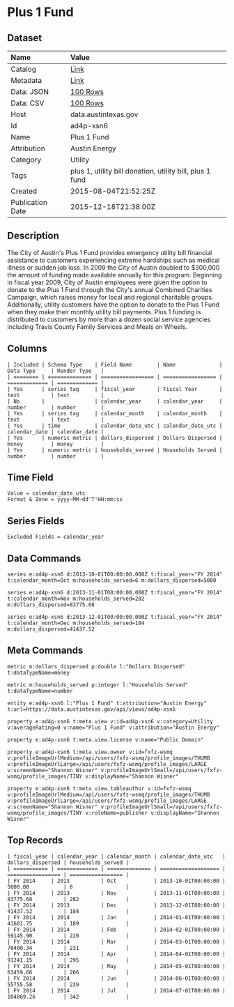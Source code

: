 # Plus 1 Fund

## Dataset

| Name | Value |
| :--- | :---- |
| Catalog | [Link](https://catalog.data.gov/dataset/plus-1-fund) |
| Metadata | [Link](https://data.austintexas.gov/api/views/ad4p-xsn6) |
| Data: JSON | [100 Rows](https://data.austintexas.gov/api/views/ad4p-xsn6/rows.json?max_rows=100) |
| Data: CSV | [100 Rows](https://data.austintexas.gov/api/views/ad4p-xsn6/rows.csv?max_rows=100) |
| Host | data.austintexas.gov |
| Id | ad4p-xsn6 |
| Name | Plus 1 Fund |
| Attribution | Austin Energy |
| Category | Utility |
| Tags | plus 1, utility bill donation, utility bill, plus 1 fund |
| Created | 2015-08-04T21:52:25Z |
| Publication Date | 2015-12-18T21:38:00Z |

## Description

The City of Austin's Plus 1 Fund provides emergency utility bill financial assistance to customers experiencing extreme hardships such as medical illness or sudden job loss. In 2009 the City of Austin doubled to $300,000 the amount of funding made available annually for this program. Beginning in fiscal year 2009, City of Austin employees were given the option to donate to the Plus 1 Fund through the City's annual Combined Charities Campaign, which raises money for local and regional charitable groups. Additionally, utility customers have the option to donate to the Plus 1 Fund when they make their monthly utility bill payments. Plus 1 funding is distributed to customers by more than a dozen social service agencies including Travis County Family Services and Meals on Wheels.

## Columns

```ls
| Included | Schema Type    | Field Name        | Name              | Data Type     | Render Type   |
| ======== | ============== | ================= | ================= | ============= | ============= |
| Yes      | series tag     | fiscal_year       | Fiscal Year       | text          | text          |
| No       |                | calendar_year     | calendar_year     | number        | number        |
| Yes      | series tag     | calendar_month    | calendar_month    | text          | text          |
| Yes      | time           | calendar_date_utc | calendar_date_utc | calendar_date | calendar_date |
| Yes      | numeric metric | dollars_dispersed | Dollars Dispersed | money         | money         |
| Yes      | numeric metric | households_served | Households Served | number        | number        |
```

## Time Field

```ls
Value = calendar_date_utc
Format & Zone = yyyy-MM-dd'T'HH:mm:ss
```

## Series Fields

```ls
Excluded Fields = calendar_year
```

## Data Commands

```ls
series e:ad4p-xsn6 d:2013-10-01T00:00:00.000Z t:fiscal_year="FY 2014" t:calendar_month=Oct m:households_served=6 m:dollars_dispersed=5000

series e:ad4p-xsn6 d:2013-11-01T00:00:00.000Z t:fiscal_year="FY 2014" t:calendar_month=Nov m:households_served=282 m:dollars_dispersed=83775.68

series e:ad4p-xsn6 d:2013-12-01T00:00:00.000Z t:fiscal_year="FY 2014" t:calendar_month=Dec m:households_served=184 m:dollars_dispersed=41437.52
```

## Meta Commands

```ls
metric m:dollars_dispersed p:double l:"Dollars Dispersed" t:dataTypeName=money

metric m:households_served p:integer l:"Households Served" t:dataTypeName=number

entity e:ad4p-xsn6 l:"Plus 1 Fund" t:attribution="Austin Energy" t:url=https://data.austintexas.gov/api/views/ad4p-xsn6

property e:ad4p-xsn6 t:meta.view v:id=ad4p-xsn6 v:category=Utility v:averageRating=0 v:name="Plus 1 Fund" v:attribution="Austin Energy"

property e:ad4p-xsn6 t:meta.view.license v:name="Public Domain"

property e:ad4p-xsn6 t:meta.view.owner v:id=fxfz-wsmq v:profileImageUrlMedium=/api/users/fxfz-wsmq/profile_images/THUMB v:profileImageUrlLarge=/api/users/fxfz-wsmq/profile_images/LARGE v:screenName="Shannon Wisner" v:profileImageUrlSmall=/api/users/fxfz-wsmq/profile_images/TINY v:displayName="Shannon Wisner"

property e:ad4p-xsn6 t:meta.view.tableauthor v:id=fxfz-wsmq v:profileImageUrlMedium=/api/users/fxfz-wsmq/profile_images/THUMB v:profileImageUrlLarge=/api/users/fxfz-wsmq/profile_images/LARGE v:screenName="Shannon Wisner" v:profileImageUrlSmall=/api/users/fxfz-wsmq/profile_images/TINY v:roleName=publisher v:displayName="Shannon Wisner"
```

## Top Records

```ls
| fiscal_year | calendar_year | calendar_month | calendar_date_utc   | dollars_dispersed | households_served | 
| =========== | ============= | ============== | =================== | ================= | ================= | 
| FY 2014     | 2013          | Oct            | 2013-10-01T00:00:00 | 5000.00           | 6                 | 
| FY 2014     | 2013          | Nov            | 2013-11-01T00:00:00 | 83775.68          | 282               | 
| FY 2014     | 2013          | Dec            | 2013-12-01T00:00:00 | 41437.52          | 184               | 
| FY 2014     | 2014          | Jan            | 2014-01-01T00:00:00 | 41681.75          | 189               | 
| FY 2014     | 2014          | Feb            | 2014-02-01T00:00:00 | 59145.90          | 220               | 
| FY 2014     | 2014          | Mar            | 2014-03-01T00:00:00 | 78400.34          | 231               | 
| FY 2014     | 2014          | Apr            | 2014-04-01T00:00:00 | 91241.15          | 295               | 
| FY 2014     | 2014          | May            | 2014-05-01T00:00:00 | 63459.66          | 266               | 
| FY 2014     | 2014          | Jun            | 2014-06-01T00:00:00 | 55755.58          | 239               | 
| FY 2014     | 2014          | Jul            | 2014-07-01T00:00:00 | 104869.26         | 342               | 
```
